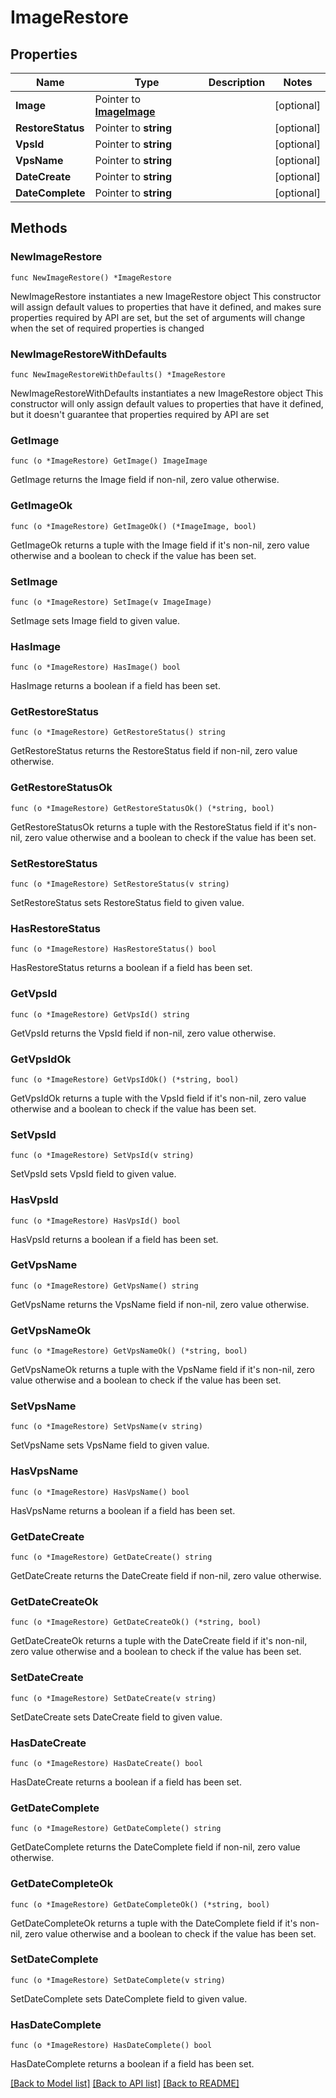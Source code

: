 # ImageRestore

## Properties

Name | Type | Description | Notes
------------ | ------------- | ------------- | -------------
**Image** | Pointer to [**ImageImage**](ImageImage.md) |  | [optional] 
**RestoreStatus** | Pointer to **string** |  | [optional] 
**VpsId** | Pointer to **string** |  | [optional] 
**VpsName** | Pointer to **string** |  | [optional] 
**DateCreate** | Pointer to **string** |  | [optional] 
**DateComplete** | Pointer to **string** |  | [optional] 

## Methods

### NewImageRestore

`func NewImageRestore() *ImageRestore`

NewImageRestore instantiates a new ImageRestore object
This constructor will assign default values to properties that have it defined,
and makes sure properties required by API are set, but the set of arguments
will change when the set of required properties is changed

### NewImageRestoreWithDefaults

`func NewImageRestoreWithDefaults() *ImageRestore`

NewImageRestoreWithDefaults instantiates a new ImageRestore object
This constructor will only assign default values to properties that have it defined,
but it doesn't guarantee that properties required by API are set

### GetImage

`func (o *ImageRestore) GetImage() ImageImage`

GetImage returns the Image field if non-nil, zero value otherwise.

### GetImageOk

`func (o *ImageRestore) GetImageOk() (*ImageImage, bool)`

GetImageOk returns a tuple with the Image field if it's non-nil, zero value otherwise
and a boolean to check if the value has been set.

### SetImage

`func (o *ImageRestore) SetImage(v ImageImage)`

SetImage sets Image field to given value.

### HasImage

`func (o *ImageRestore) HasImage() bool`

HasImage returns a boolean if a field has been set.

### GetRestoreStatus

`func (o *ImageRestore) GetRestoreStatus() string`

GetRestoreStatus returns the RestoreStatus field if non-nil, zero value otherwise.

### GetRestoreStatusOk

`func (o *ImageRestore) GetRestoreStatusOk() (*string, bool)`

GetRestoreStatusOk returns a tuple with the RestoreStatus field if it's non-nil, zero value otherwise
and a boolean to check if the value has been set.

### SetRestoreStatus

`func (o *ImageRestore) SetRestoreStatus(v string)`

SetRestoreStatus sets RestoreStatus field to given value.

### HasRestoreStatus

`func (o *ImageRestore) HasRestoreStatus() bool`

HasRestoreStatus returns a boolean if a field has been set.

### GetVpsId

`func (o *ImageRestore) GetVpsId() string`

GetVpsId returns the VpsId field if non-nil, zero value otherwise.

### GetVpsIdOk

`func (o *ImageRestore) GetVpsIdOk() (*string, bool)`

GetVpsIdOk returns a tuple with the VpsId field if it's non-nil, zero value otherwise
and a boolean to check if the value has been set.

### SetVpsId

`func (o *ImageRestore) SetVpsId(v string)`

SetVpsId sets VpsId field to given value.

### HasVpsId

`func (o *ImageRestore) HasVpsId() bool`

HasVpsId returns a boolean if a field has been set.

### GetVpsName

`func (o *ImageRestore) GetVpsName() string`

GetVpsName returns the VpsName field if non-nil, zero value otherwise.

### GetVpsNameOk

`func (o *ImageRestore) GetVpsNameOk() (*string, bool)`

GetVpsNameOk returns a tuple with the VpsName field if it's non-nil, zero value otherwise
and a boolean to check if the value has been set.

### SetVpsName

`func (o *ImageRestore) SetVpsName(v string)`

SetVpsName sets VpsName field to given value.

### HasVpsName

`func (o *ImageRestore) HasVpsName() bool`

HasVpsName returns a boolean if a field has been set.

### GetDateCreate

`func (o *ImageRestore) GetDateCreate() string`

GetDateCreate returns the DateCreate field if non-nil, zero value otherwise.

### GetDateCreateOk

`func (o *ImageRestore) GetDateCreateOk() (*string, bool)`

GetDateCreateOk returns a tuple with the DateCreate field if it's non-nil, zero value otherwise
and a boolean to check if the value has been set.

### SetDateCreate

`func (o *ImageRestore) SetDateCreate(v string)`

SetDateCreate sets DateCreate field to given value.

### HasDateCreate

`func (o *ImageRestore) HasDateCreate() bool`

HasDateCreate returns a boolean if a field has been set.

### GetDateComplete

`func (o *ImageRestore) GetDateComplete() string`

GetDateComplete returns the DateComplete field if non-nil, zero value otherwise.

### GetDateCompleteOk

`func (o *ImageRestore) GetDateCompleteOk() (*string, bool)`

GetDateCompleteOk returns a tuple with the DateComplete field if it's non-nil, zero value otherwise
and a boolean to check if the value has been set.

### SetDateComplete

`func (o *ImageRestore) SetDateComplete(v string)`

SetDateComplete sets DateComplete field to given value.

### HasDateComplete

`func (o *ImageRestore) HasDateComplete() bool`

HasDateComplete returns a boolean if a field has been set.


[[Back to Model list]](../README.md#documentation-for-models) [[Back to API list]](../README.md#documentation-for-api-endpoints) [[Back to README]](../README.md)


